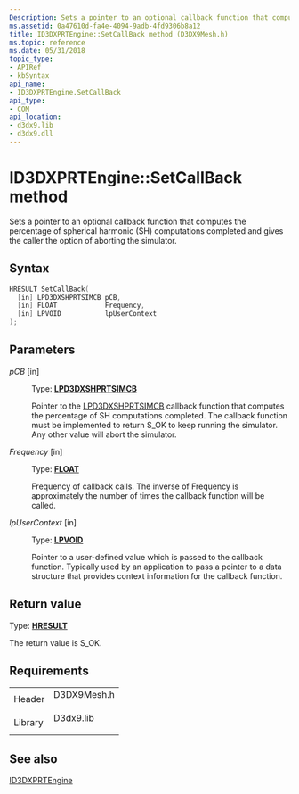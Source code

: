 ```yaml
---
Description: Sets a pointer to an optional callback function that computes the percentage of spherical harmonic (SH) computations completed and gives the caller the option of aborting the simulator.
ms.assetid: 0a47610d-fa4e-4094-9adb-4fd9306b8a12
title: ID3DXPRTEngine::SetCallBack method (D3DX9Mesh.h)
ms.topic: reference
ms.date: 05/31/2018
topic_type: 
- APIRef
- kbSyntax
api_name: 
- ID3DXPRTEngine.SetCallBack
api_type: 
- COM
api_location: 
- d3dx9.lib
- d3dx9.dll
---
```


# ID3DXPRTEngine::SetCallBack method

Sets a pointer to an optional callback function that computes the percentage of spherical harmonic (SH) computations completed and gives the caller the option of aborting the simulator.

## Syntax


```C++
HRESULT SetCallBack(
  [in] LPD3DXSHPRTSIMCB pCB,
  [in] FLOAT            Frequency,
  [in] LPVOID           lpUserContext
);
```



## Parameters

<dl> <dt>

*pCB* \[in\]
</dt> <dd>

Type: **[LPD3DXSHPRTSIMCB](lpd3dxshprtsimcb.md)**

Pointer to the [LPD3DXSHPRTSIMCB](lpd3dxshprtsimcb.md) callback function that computes the percentage of SH computations completed. The callback function must be implemented to return S\_OK to keep running the simulator. Any other value will abort the simulator.

</dd> <dt>

*Frequency* \[in\]
</dt> <dd>

Type: **[**FLOAT**](https://msdn.microsoft.com/library/Aa383751(v=VS.85).aspx)**

Frequency of callback calls. The inverse of Frequency is approximately the number of times the callback function will be called.

</dd> <dt>

*lpUserContext* \[in\]
</dt> <dd>

Type: **[**LPVOID**](https://msdn.microsoft.com/library/Aa383751(v=VS.85).aspx)**

Pointer to a user-defined value which is passed to the callback function. Typically used by an application to pass a pointer to a data structure that provides context information for the callback function.

</dd> </dl>

## Return value

Type: **[**HRESULT**](https://msdn.microsoft.com/library/Bb401631(v=MSDN.10).aspx)**

The return value is S\_OK.

## Requirements



|                    |                                                                                        |
|--------------------|----------------------------------------------------------------------------------------|
| Header<br/>  | <dl> <dt>D3DX9Mesh.h</dt> </dl> |
| Library<br/> | <dl> <dt>D3dx9.lib</dt> </dl>   |



## See also

<dl> <dt>

[ID3DXPRTEngine](id3dxprtengine.md)
</dt> </dl>

 

 




